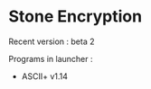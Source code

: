 # Stone Encryption

Recent version : beta 2

Programs in launcher :
<ul>
  <li>ASCII+ v1.14</li>
</ul>
